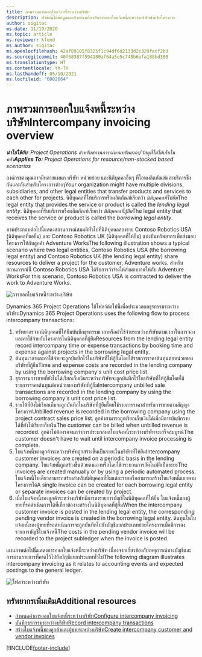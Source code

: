 ```yaml
---
title: ภาพรวมการออกใบแจ้งหนี้ระหว่างบริษัท
description: หัวข้อนี้ให้ข้อมูลและตัวอย่างเกี่ยวกับการออกใบแจ้งหนี้ระหว่างบริษัทสำหรับโครงการ
author: sigitac
ms.date: 11/19/2020
ms.topic: article
ms.reviewer: kfend
ms.author: sigitac
ms.openlocfilehash: 42af89105f8325f1c94df6d2133d2c329facf2b3
ms.sourcegitcommit: 40f68387f594180af64a5e5c748b6efa188bd300
ms.translationtype: HT
ms.contentlocale: th-TH
ms.lasthandoff: 05/10/2021
ms.locfileid: "6002664"
---
```

# <a name="intercompany-invoicing-overview"></a><span data-ttu-id="8446d-103">ภาพรวมการออกใบแจ้งหนี้ระหว่างบริษัท</span><span class="sxs-lookup"><span data-stu-id="8446d-103">Intercompany invoicing overview</span></span>

<span data-ttu-id="8446d-104">_**นำไปใช้กับ:** Project Operations สำหรับสถานการณ์ตามทรัพยากร/วัสดุที่ไม่ได้เก็บในคลัง_</span><span class="sxs-lookup"><span data-stu-id="8446d-104">_**Applies To:** Project Operations for resource/non-stocked based scenarios_</span></span>

<span data-ttu-id="8446d-105">องค์กรของคุณอาจมีหลายแผนก บริษัท หน่วยย่อย และนิติบุคคลอื่นๆ ที่โอนผลิตภัณฑ์และบริการซึ่งกันและกันสำหรับโครงการต่างๆ</span><span class="sxs-lookup"><span data-stu-id="8446d-105">Your organization might have multiple divisions, subsidiaries, and other legal entities that transfer products and services to each other for projects.</span></span> <span data-ttu-id="8446d-106">นิติบุคคลที่ให้บริการหรือผลิตภัณฑ์เรียกว่า *นิติบุคคลที่ให้ยืม*</span><span class="sxs-lookup"><span data-stu-id="8446d-106">The legal entity that provides the service or product is called the *lending legal entity*.</span></span> <span data-ttu-id="8446d-107">นิติบุคคลที่รับบริการหรือผลิตภัณฑ์เรียกว่า *นิติบุคคลที่กู้ยืม*</span><span class="sxs-lookup"><span data-stu-id="8446d-107">The legal entity that receives the service or product is called the *borrowing legal entity*.</span></span>

<span data-ttu-id="8446d-108">ภาพประกอบต่อไปนี้แสดงสถานการณ์สมมติทั่วไปที่นิติบุคคลสองราย Contoso Robotics USA (นิติบุคคลที่ขอยืม) และ Contoso Robotics UK (นิติบุคคลที่ให้ยืม) แบ่งปันทรัพยากรเพื่อส่งมอบโครงการให้กับลูกค้า Adventure Works</span><span class="sxs-lookup"><span data-stu-id="8446d-108">The following illustration shows a typical scenario where two legal entities, Contoso Robotics USA (the borrowing legal entity) and Contoso Robotics UK (the lending legal entity) share resources to deliver a project for the customer, Adventure works.</span></span> <span data-ttu-id="8446d-109">สำหรับสถานการณ์นี้ Contoso Robotics USA ได้รับการว่าจ้างให้ส่งมอบงานให้กับ Adventure Works</span><span class="sxs-lookup"><span data-stu-id="8446d-109">For this scenario, Contoso Robotics USA is contracted to deliver the work to Adventure Works.</span></span>

![การออกใบแจ้งหนี้ระหว่างบริษัท](./media/IntercompanyScenario.png) 

<span data-ttu-id="8446d-111">Dynamics 365 Project Operations ใช้โฟลว์ต่อไปนี้เพื่อประมวลผลธุรกรรมระหว่างบริษัท:</span><span class="sxs-lookup"><span data-stu-id="8446d-111">Dynamics 365 Project Operations uses the following flow to process intercompany transactions:</span></span>

1. <span data-ttu-id="8446d-112">ทรัพยากรจากนิติบุคคลที่ให้ยืมบันทึกธุรกรรมเวลาหรือค่าใช้จ่ายระหว่างบริษัทตามเวลาในการจองและค่าใช้จ่ายกับโครงการในนิติบุคคลที่กู้ยืม</span><span class="sxs-lookup"><span data-stu-id="8446d-112">Resources from the lending legal entity record intercompany time or expense transactions by booking time and expense against projects in the borrowing legal entity.</span></span>
2. <span data-ttu-id="8446d-113">ต้นทุนเวลาและค่าใช้จ่ายจะถูกบันทึกไว้ในบริษัทที่ให้กู้ยืมโดยใช้รายการราคาต้นทุนต่อหน่วยของบริษัทที่กู้ยืม</span><span class="sxs-lookup"><span data-stu-id="8446d-113">Time and expense costs are recorded in the lending company by using the borrowing company's unit cost price list.</span></span>
3. <span data-ttu-id="8446d-114">ธุรกรรมการขายที่ยังไม่ได้เรียกเก็บเงินระหว่างบริษัทจะถูกบันทึกไว้ในบริษัทที่ให้กู้ยืมโดยใช้รายการราคาต้นทุนต่อหน่วยของบริษัทที่กู้ยืม</span><span class="sxs-lookup"><span data-stu-id="8446d-114">Intercompany unbilled sale transactions are recorded in the lending company by using the borrowing company's unit cost price list.</span></span>
4. <span data-ttu-id="8446d-115">รายได้ที่ยังไม่เรียกเก็บจะถูกบันทึกในบริษัทที่กู้ยืมโดยใช้รายการราคาสำหรับการขายตามสัญญาโครงการ</span><span class="sxs-lookup"><span data-stu-id="8446d-115">Unbilled revenue is recorded in the borrowing company using the project contract sales price list.</span></span> <span data-ttu-id="8446d-116">ลูกค้าสามารถถูกเรียกเก็บเงินได้เมื่อมีการบันทึกรายได้ที่ยังไม่เรียกเก็บเงิน</span><span class="sxs-lookup"><span data-stu-id="8446d-116">The customer can be billed when unbilled revenue is recorded.</span></span> <span data-ttu-id="8446d-117">ลูกค้าไม่ต้องรอจนกว่าการประมวลผลใบแจ้งหนี้ระหว่างบริษัทจะเสร็จสมบูรณ์</span><span class="sxs-lookup"><span data-stu-id="8446d-117">The customer doesn't have to wait until intercompany invoice processing is complete.</span></span>
5. <span data-ttu-id="8446d-118">ใบแจ้งหนี้ของลูกค้าระหว่างบริษัทถูกสร้างขึ้นเป็นระยะในบริษัทที่ให้ยืม</span><span class="sxs-lookup"><span data-stu-id="8446d-118">Intercompany customer invoices are created on a periodic basis in the lending company.</span></span> <span data-ttu-id="8446d-119">ใบแจ้งหนี้ถูกสร้างขึ้นด้วยตนเองหรือโดยใช้กระบวนการอัตโนมัติเป็นระยะ</span><span class="sxs-lookup"><span data-stu-id="8446d-119">The invoices are created manually or by using a periodic automated process.</span></span> <span data-ttu-id="8446d-120">ใบแจ้งหนี้ใบเดียวสามารถสร้างสำหรับนิติบุคคลที่ยืมแต่ละรายหรือสามารถสร้างใบแจ้งหนี้แยกตามโครงการได้</span><span class="sxs-lookup"><span data-stu-id="8446d-120">A single invoice can be created for each borrowing legal entity or separate invoices can be created by project.</span></span>
6. <span data-ttu-id="8446d-121">เมื่อใบแจ้งหนี้ของลูกค้าระหว่างบริษัทมีการลงรายการบัญชีในนิติบุคคลที่ให้ยืม ใบแจ้งหนี้ของผู้ขายที่รอดำเนินการได้ที่เกี่ยวข้องจะสร้างในนิติบุคคลที่กู้ยืม</span><span class="sxs-lookup"><span data-stu-id="8446d-121">When the intercompany customer invoice is posted in the lending legal entity, the corresponding pending vendor invoice is created in the borrowing legal entity.</span></span> <span data-ttu-id="8446d-122">ต้นทุนในใบแจ้งหนี้ของผู้ขายที่รอดำเนินการจะถูกบันทึกไปยังบัญชีแยกประเภทย่อยโครงการเมื่อมีการลงรายการบัญชีใบแจ้งหนี้</span><span class="sxs-lookup"><span data-stu-id="8446d-122">The costs in the pending vendor invoice will be recorded to the project subledger when the invoice is posted.</span></span>

<span data-ttu-id="8446d-123">แผนภาพต่อไปนี้แสดงการออกใบแจ้งหนี้ระหว่างบริษัท เนื่องจากเกี่ยวข้องกับเหตุการณ์ทางบัญชีและการผ่านรายการที่คาดไว้ไปยังบัญชีแยกประเภททั่วไป</span><span class="sxs-lookup"><span data-stu-id="8446d-123">The following diagram illustrates intercompany invoicing as it relates to accounting events and expected postings to the general ledger.</span></span>

![โฟลว์ระหว่างบริษัท](./media/IntercompanyFlow.png)

## <a name="additional-resources"></a><span data-ttu-id="8446d-125">ทรัพยากรเพิ่มเติม</span><span class="sxs-lookup"><span data-stu-id="8446d-125">Additional resources</span></span>

- [<span data-ttu-id="8446d-126">กำหนดค่าการออกใบแจ้งหนี้ระหว่างบริษัท</span><span class="sxs-lookup"><span data-stu-id="8446d-126">Configure intercompany invoicing</span></span>](configure-intercompany-invoicing.md)
- [<span data-ttu-id="8446d-127">บันทึกธุรกรรมระหว่างบริษัท</span><span class="sxs-lookup"><span data-stu-id="8446d-127">Record intercompany transactions</span></span>](create-intercompany-transactions.md)
- [<span data-ttu-id="8446d-128">สร้างใบแจ้งหนี้ของลูกค้าและผู้ขายระหว่างบริษัท</span><span class="sxs-lookup"><span data-stu-id="8446d-128">Create intercompany customer and vendor invoices</span></span>](create-intercompany-customer-vendor-invoices.md)


[!INCLUDE[footer-include](../includes/footer-banner.md)]